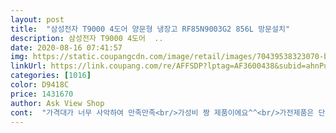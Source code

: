```yaml
---
layout: post 
title:  "삼성전자 T9000 4도어 양문형 냉장고 RF85N9003G2 856L 방문설치" 
description: 삼성전자 T9000 4도어  ..
date: 2020-08-16 07:41:57 
img: https://static.coupangcdn.com/image/retail/images/70439538323070-b15180a0-5028-4561-a1f5-31eb6df6426e.jpg 
linkUrl: https://link.coupang.com/re/AFFSDP?lptag=AF3600438&subid=ahnPublicAsk&pageKey=232794634&itemId=739446176&vendorItemId=4867162846&traceid=V0-113-bf7be74a42eba5d3 
categories: [1016] 
color: D9418C 
price: 1431670 
author: Ask View Shop 
cont:  "가격대가 너무 사악하여 만족만족<br/>가성비 짱 제품이에요^^<br/>가전제품은 단순기능,가격저렴 딱 내스타일!!<br/>그러다 4도어이면서 내가원하던 냉장실이 널직한 일반냉장고 스타일이면서 냉장.<br/>냉동위치만 바뀐 요제품이 눈에 훅들어와서 망설임없이 주문해놓은 엘ㅇ브랜드 투도어 취소후 가격검색해보니 이곳보다 더싼곳 있지만 다음날 배송이길래 약 10만원정도 차이나는데도 이곳에서 구매완료<br/>금요일 주문하고 토요일에 배송, 설치 받았어요!<br/>기존 21년동안 잘사용했던 일반냉장고460L가<br/>기존 냉장고를 10년정도 사용했고 사용하던 소형 김치냉장고가 고장나는 바람에 이것저것 알아보다 변온실이 있는 이 제품을 알게 되었어요<br/>냉장실이 안돼서 스스로 손본후 3개월후 또 같은증상으로<br/>널직하게 사용하고픈이들은 요제품으로<br/>다른분들 리뷰대로 문을 의식하고 꼭 밀어닫아야 하는게<br/>배송기간동안 지인들 의견반영하여 양문형으로 다시 교체한후 아무리 생각해도 수납이 비효율적인듯 하여 고민고민!!!!<br/>삼성전문 설치기사님께서 방문하여 설치해주셔서 더욱더 안심됐구요 기존 냉장고도 무상 회수해 가셨답니다<br/>설치도 잘해주시고 너무커서 주방이 답답하지 않을까 걱정했지만 그런대로 적응중이고 소음도없고 다좋은데<br/>안돼길래 과감히 교체하기로 맘먹고 며칠을 인터넷 검색!!<br/>우선 디자인이 깔끔하고 똑 떨어지는 디자인입니다.<br/> 처음엔 홈바 기능이 없어 불편하기도 했지만 가격메리트가 커서 만족하며 쓰고 있습니다.<br/> 색상이 라이트 그레이 치고는 너무 진하지 않나 생각이 들었는데, 익숙해지니까 차분하고 고급진 색깔의 느낌이 듭니다.<br/> 며칠 사용해보니 냉장고 소리가 전혀 느낄 수 없게 조용하고 좋습니다.<br/> 가격대비 좋은 제품을 잘 산 것 같습니다.<br/> 전의 냉장고는 삼성 지펠 냉장고였는데 12년 쓰고 고장났습니다.<br/> 이번 냉장고는 고장없이 오래 사용하면 좋겠습니다.<br/><br/>원래 냉장고 큰걸 딱히 선호하지않아 일반냉장고를 구매!!<br/>적극 추천합니다!^^<br/>정말 빠른배송 최고입니다!^^<br/>제조일이 2년전것이지만 워낙 기능 많은 신제풍들의<br/>지방이라 설마 주문 다음날 가능할까 했는데 정말 가능하네요^^<br/>쫌!!!!ㅎ<br/>최근 생산되는 다른 제품은 가격도 많이 비싸고 특히 변온실이 있는 제품이 많이 없더라구요<br/>컬러도 예쁘고 특히 변온실은 김치냉장고로 사용이 가능해 정말 활용도가 높을것 같아요^^<br/>폭풍 검색 후 딱 제가 원하는 제품을 찾은것 같아요!<br/>" 
---
```

